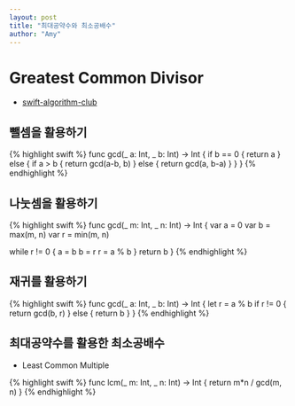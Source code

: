 ```yaml
---
layout: post
title: "최대공약수와 최소공배수"
author: "Amy"
---
```


# Greatest Common Divisor
- [swift-algorithm-club](https://github.com/raywenderlich/swift-algorithm-club/tree/master/GCD)


## 뺄셈을 활용하기

{% highlight swift %}
func gcd(_ a: Int, _ b: Int) -> Int {
    if b == 0 {
        return a
    } else {
        if a > b {
            return gcd(a-b, b)
        } else {
            return gcd(a, b-a)
        }
    }
}
{% endhighlight %}


## 나눗셈을 활용하기

{% highlight swift %}
func gcd(_ m: Int, _ n: Int) -> Int {
  var a = 0
  var b = max(m, n)
  var r = min(m, n)

  while r != 0 {
    a = b
    b = r
    r = a % b
  }
  return b
}
{% endhighlight %}

## 재귀를 활용하기

{% highlight swift %}
func gcd(_ a: Int, _ b: Int) -> Int {
  let r = a % b
  if r != 0 {
    return gcd(b, r)
  } else {
    return b
  }
}
{% endhighlight %}


## 최대공약수를 활용한 최소공배수
- Least Common Multiple

{% highlight swift %}
func lcm(_ m: Int, _ n: Int) -> Int {
  return m*n / gcd(m, n)
}
{% endhighlight %}
